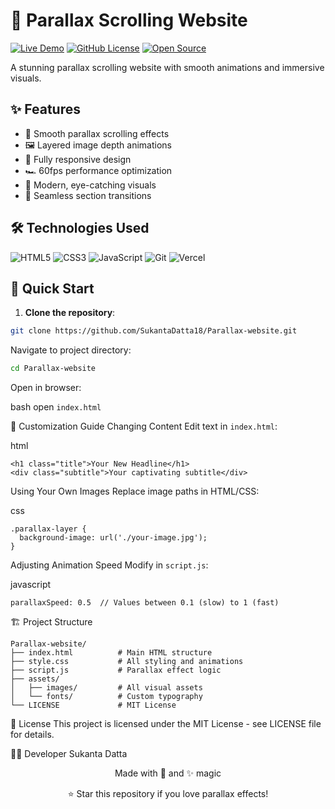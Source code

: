 # 🌌 Parallax Scrolling Website

[![Live Demo](https://img.shields.io/badge/🚀_Live_Demo-Vercel-000000?style=for-the-badge&logo=vercel)](https://parallax-website-eight-lac.vercel.app)
[![GitHub License](https://img.shields.io/badge/License-MIT-blue?style=for-the-badge)](LICENSE)
[![Open Source](https://img.shields.io/badge/Open_Source-💖-brightgreen?style=for-the-badge)](https://opensource.org)

A stunning parallax scrolling website with smooth animations and immersive visuals.

## ✨ Features
- 🌠 Smooth parallax scrolling effects
- 🖼️ Layered image depth animations
- 📱 Fully responsive design
- 🏎️ 60fps performance optimization
- 🌈 Modern, eye-catching visuals
- 🔄 Seamless section transitions

## 🛠️ Technologies Used
<p align="left">
  <img src="https://img.shields.io/badge/HTML5-E34F26?style=for-the-badge&logo=html5&logoColor=white" alt="HTML5">
  <img src="https://img.shields.io/badge/CSS3-1572B6?style=for-the-badge&logo=css3&logoColor=white" alt="CSS3">
  <img src="https://img.shields.io/badge/JavaScript-F7DF1E?style=for-the-badge&logo=javascript&logoColor=black" alt="JavaScript">
  <img src="https://img.shields.io/badge/Git-F05032?style=for-the-badge&logo=git&logoColor=white" alt="Git">
  <img src="https://img.shields.io/badge/Vercel-000000?style=for-the-badge&logo=vercel&logoColor=white" alt="Vercel">
</p>

## 🚀 Quick Start

1. **Clone the repository**:
```bash
git clone https://github.com/SukantaDatta18/Parallax-website.git
```
Navigate to project directory:

```bash
cd Parallax-website
```
Open in browser:

bash
open `index.html`

🎨 Customization Guide
Changing Content
Edit text in `index.html`:

html
```
<h1 class="title">Your New Headline</h1>
<div class="subtitle">Your captivating subtitle</div>
```
Using Your Own Images
Replace image paths in HTML/CSS:

css
```
.parallax-layer {
  background-image: url('./your-image.jpg');
}
```
Adjusting Animation Speed
Modify in `script.js`:

javascript
```
parallaxSpeed: 0.5  // Values between 0.1 (slow) to 1 (fast)
```
🏗️ Project Structure
```
Parallax-website/
├── index.html          # Main HTML structure
├── style.css           # All styling and animations
├── script.js           # Parallax effect logic
├── assets/
│   ├── images/         # All visual assets
│   └── fonts/          # Custom typography
└── LICENSE             # MIT License
```
📜 License
This project is licensed under the MIT License - see LICENSE file for details.

👨‍💻 Developer
Sukanta Datta


<div align="center"> <p>Made with 💖 and ✨ magic</p> <p>⭐ Star this repository if you love parallax effects!</p> </div> 
